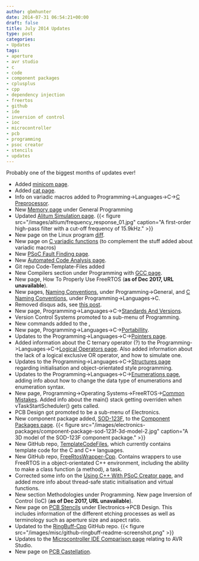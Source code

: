 ```yaml
---
author: gbmhunter
date: 2014-07-31 06:54:21+00:00
draft: false
title: July 2014 Updates
type: post
categories:
- Updates
tags:
- aperture
- avr studio
- c
- code
- component packages
- cplusplus
- cpp
- dependency injection
- freertos
- github
- ide
- inversion of control
- ioc
- microcontroller
- pcb
- programming
- psoc creator
- stencils
- updates
---
```


Probably one of the biggest months of updates ever!

* Added [minicom page](/programming/operating-systems/linux/programs/minicom).
* Added [cat page](/programming/operating-systems/linux/programs/cat).
* Info on variadic macros added to Programming->Languages->C->[C Preprocessor](/programming/languages/c/preprocessor).
* New [Memory page](/programming/general/memory) under General Programming
* Updated [Alitum Simulation page](/electronics/general/altium/altium-simulation). {{< figure src="/images/altium/frequency_response_01.jpg" caption="A first-order high-pass filter with a cut-off frequency of 15.9kHz."   >}}
* New page on the Linux program [diff](/programming/operating-systems/linux/programs/diff).
* New page on [C variadic functions](/programming/languages/c/variadic-functions) (to complement the stuff added about variadic macros)
* New [PSoC Fault Finding page](/programming/microcontrollers/psoc/fault-finding).
* New [Automated Code Analysis page](/programming/general/automated-code-analysis).
* Git repo Code-Template-Files added
* New Compilers section under Programming with [GCC page](/programming/compilers/gcc).
* New page, How To Properly Use FreeRTOS (**as of Dec 2017, URL unavailable**).
* New pages, [Naming Conventions](/programming/general/naming-conventions), under Programming->General, and [C Naming Conventions](/programming/languages/c/c-naming-conventions), under Programming->Languages->C.
* Removed disqus ads, see [this post](/site-admin/disqus-ads-removed).
* New page, Programming->Languages->C->[Standards And Versions](/programming/languages/c/standards-and-versions).
* Version Control Systems promoted to a sub-menu of Programming.
* New commands added to the [.](/programming/version-control-systems/mercurial/mercurial-speed-guide)
* New page, Programming->Languages->C->[Portabillity](/programming/languages/c/portability).
* Updates to the Programming->Languages->C->[Pointers page](/programming/languages/c/pointers).
* Added information about the C ternary operator (?) to the Programming->Languages->C->[Logical Operators page](/programming/languages/c/logical-operators). Also added information about the lack of a logical exclusive OR operator, and how to simulate one.
* Updates to the Programming->Languages->C->[Structures page](/programming/languages/c/structures) regarding initialisation and object-orientated style programming.
* Updates to the Programming->Languages->C->[Enumerations page](/programming/languages/c/enumerations), adding info about how to change the data type of enumerations and enumeration syntax.
* New page, Programming->Operating Systems->FreeRTOS->[Common Mistakes](/programming/operating-systems/freertos/common-mistakes). Added info about the main() stack getting overriden when vTaskStartScheduler() gets called.
* PCB Design got promoted to be a sub-menu of Electronics.
* New component package added, [SOD-123F](/pcb-design/component-packages/#sod-123f), to the [Component Packages page](/pcb-design/component-packages/). {{< figure src="/images/electronics-packages/component-package-sod-123f-3d-model-2.jpg" caption="A 3D model of the SOD-123F component package."   >}}
* New GitHub repo, [TemplateCodeFiles](https://github.com/gbmhunter/TemplateCodeFiles), which currently contains template code for the C and C++ languages.
* New GitHub repo, [FreeRtosWrapper-Cpp](https://github.com/gbmhunter/FreeRtosWrapper-Cpp). Contains wrappers to use FreeRTOS in a object-orientated C++ environment, including the ability to make a class function (a method), a task.
* Corrected some info on the [Using C++ With PSoC Creator page](/programming/microcontrollers/psoc/using-cplusplus-with-psoc-creator), and added more info about thread-safe static initialisation and virtual functions.
* New section Methodologies under Programming. New page Inversion of Control (IoC) (**as of Dec 2017, URL unavailable**).
* New page on [PCB Stencils](/electronics/pcb-design/soldermask-stencils) under Electronics->PCB Design. This includes information of the different etching processes as well as terminology such as aperture size and aspect ratio.
* Updated to the [RingBuff-Cpp](https://github.com/gbmhunter/RingBuff-Cpp) GitHub repo. {{< figure src="/images/misc/github-ringbuff-readme-screenshot.png"    >}}
* Updates to the [Microcontroller IDE Comparison page](/programming/general/microcontroller-ide-comparison) relating to AVR Studio.
* New page on [PCB Castellation](/electronics/pcb-design/castellation).
